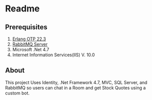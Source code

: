 # Readme

## Prerequisites
1. [Erlang OTP 22.3](https://www.erlang.org/downloads) 
2. [RabbitMQ Server](https://www.rabbitmq.com/download.html)
3. Microsoft .Net 4.7
4. Internet Information Services(IIS) V. 10.0

## About
This project Uses Identity, .Net Framework 4.7, MVC, SQL Server, and RabbitMQ so users can chat in a Room and get Stock Quotes using a custom bot.
